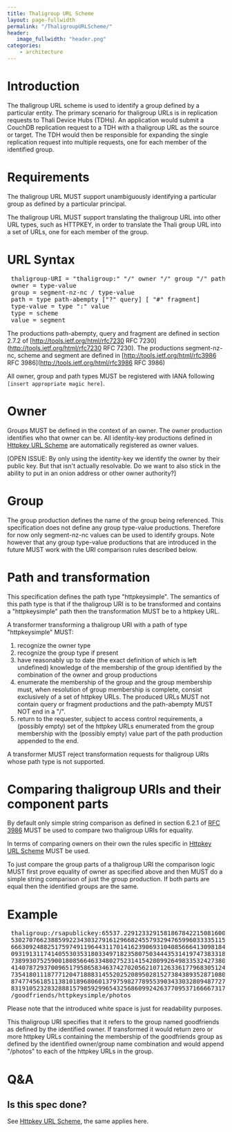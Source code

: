 ```yaml
---
title: Thaligroup URL Scheme
layout: page-fullwidth
permalink: "/ThaligroupURLScheme/"
header:
   image_fullwidth: "header.png"
categories:
    - architecture
---
```


# Introduction

The thaligroup URL scheme is used to identify a group defined by a particular entity. The primary scenario for thaligroup URLs is in replication requests to Thali Device Hubs (TDHs). An application would submit a CouchDB replication request to a TDH with a thaligroup URL as the source or target. The TDH would then be responsible for expanding the single replication request into multiple requests, one for each member of the identified group.

# Requirements

The thaligroup URL MUST support unambiguously identifying a particular group as defined by a particular principal.

The thaligroup URL MUST support translating the thaligroup URL into other URL types, such as HTTPKEY, in order to translate the Thali group URL into a set of URLs, one for each member of the group.

# URL Syntax

<pre>
 thaligroup-URI = "thaligroup:" "/" owner "/" group "/" path
 owner = type-value
 group = segment-nz-nc / type-value
 path = type path-abempty ["?" query] [ "#" fragment]
 type-value = type ":" value
 type = scheme
 value = segment
</pre>

The productions path-abempty, query and fragment are defined in section 2.7.2 of [http://tools.ietf.org/html/rfc7230 RFC 7230](http://tools.ietf.org/html/rfc7230 RFC 7230). The productions segment-nz-nc, scheme and segment are defined in [http://tools.ietf.org/html/rfc3986 RFC 3986](http://tools.ietf.org/html/rfc3986 RFC 3986)

All owner, group and path types MUST be registered with IANA following <code>[insert appropriate magic here]</code>.

# Owner

Groups MUST be defined in the context of an owner. The owner production identifies who that owner can be. All identity-key productions defined in [Httpkey URL Scheme](/HttpkeyURLScheme) are automatically registered as owner values.

[OPEN ISSUE: By only using the identity-key we identify the owner by their public key. But that isn't actually resolvable. Do we want to also stick in the ability to put in an onion address or other owner authority?]

# Group

The group production defines the name of the group being referenced. This specification does not define any group type-value productions. Therefore for now only segment-nz-nc values can be used to identify groups. Note however that any group type-value productions that are introduced in the future MUST work with the URI comparison rules described below.

# Path and transformation

This specification defines the path type "httpkeysimple". The semantics of this path type is that if the thaligroup URI is to be transformed and contains a "httpkeysimple" path then the transformation MUST be to a httpkey URL.

A transformer transforming a thaligroup URI with a path of type "httpkeysimple" MUST:

1. recognize the owner type
1. recognize the group type if present
1. have reasonably up to date (the exact definition of which is left undefined) knowledge of the membership of the group identified by the combination of the owner and group productions
1. enumerate the membership of the group and the group membership must, when resolution of group membership is complete, consist exclusively of a set of httpkey URLs. The produced URLs MUST not contain query or fragment productions and the path-abempty MUST NOT end in a "/".
1. return to the requester, subject to access control requirements, a (possibly empty) set of the httpkey URLs enumerated from the group membership with the (possibly empty) value part of the path production appended to the end.

A transformer MUST reject transformation requests for thaligroup URIs whose path type is not supported.

# Comparing thaligroup URIs and their component parts

By default only simple string comparison as defined in section 6.2.1 of [RFC 3986](http://tools.ietf.org/html/rfc3986) MUST be used to compare two thaligroup URIs for equality.

In terms of comparing owners on their own the rules specific in [Httpkey URL Scheme](/HttpkeyURLScheme) MUST be used.

To just compare the group parts of a thaligroup URI the comparison logic MUST first prove equality of owner as specified above and then MUST do a simple string comparison of just the group production. If both parts are equal then the identified groups are the same.

# Example

<pre>
 thaligroup:/rsapublickey:65537.22912332915818678422150816008567595304572
 530270766238859922343032791612966824557932947659960333351153388435158284
 666309248825175974911964431170141623906931040856664130981842177060601883
 093191311741405530353180334971823580750344435314197473833181898842010566
 738993075259001808566463348027523141542809926498335324273802899607724831
 414078729370096517958658346374270205621071263361779683051242363287222987
 735418011187771204718883145520252089502815273843893528710808519526473112
 874774561851138101896806013797598277895539034330328094877276084533967507
 831910523283288815798592996543256860992426377095371666673172691091922277
 /goodfriends/httpkeysimple/photos
</pre>

Please note that the introduced white space is just for readability purposes.

This thaligroup URI specifies that it refers to the group named goodfriends as defined by the identified owner. If transformed it would return zero or more httpkey URLs containing the membership of the goodfriends group as defined by the identified owner/group name combination and would append "/photos" to each of the httpkey URLs in the group.

# Q&A

## Is this spec done?
See [Httpkey URL Scheme](/HttpkeyURLScheme), the same applies here.
